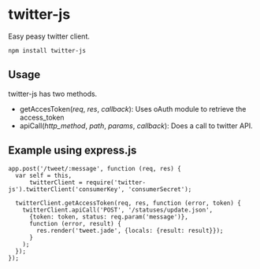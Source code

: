 # twitter-js

Easy peasy twitter client.

    npm install twitter-js

## Usage

twitter-js has two methods.

* getAccesToken(_req_, _res_, _callback_): Uses oAuth module to retrieve the access_token
* apiCall(_http_method_, _path_, _params_, _callback_): Does a call to twitter API.

## Example using express.js

    app.post('/tweet/:message', function (req, res) {
      var self = this,
          twitterClient = require('twitter-js').twitterClient('consumerKey', 'consumerSecret');

      twitterClient.getAccessToken(req, res, function (error, token) {
        twitterClient.apiCall('POST', '/statuses/update.json',
          {token: token, status: req.param('message')},
          function (error, result) {
            res.render('tweet.jade', {locals: {result: result}});
          }
        );
      });
    });
